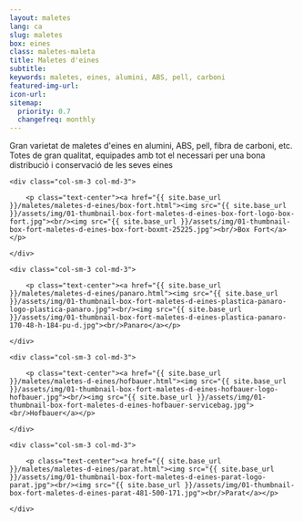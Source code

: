 ```yaml
---
layout: maletes
lang: ca
slug: maletes
box: eines
class: maletes-maleta
title: Maletes d'eines
subtitle:
keywords: maletes, eines, alumini, ABS, pell, carboni
featured-img-url:
icon-url: 
sitemap:
  priority: 0.7
  changefreq: monthly
--- 
```


Gran varietat de maletes d'eines en alumini, ABS, pell, fibra de carboni, etc. Totes de gran qualitat, equipades amb tot el necessari per una bona distribució i conservació de les seves eines

<div class="row">

	<div class="col-sm-3 col-md-3">

		<p class="text-center"><a href="{{ site.base_url }}/maletes/maletes-d-eines/box-fort.html"><img src="{{ site.base_url }}/assets/img/01-thumbnail-box-fort-maletes-d-eines-box-fort-logo-box-fort.jpg"><br/><img src="{{ site.base_url }}/assets/img/01-thumbnail-box-fort-maletes-d-eines-box-fort-boxmt-25225.jpg"><br/>Box Fort</a></p>

	</div>

	<div class="col-sm-3 col-md-3">

		<p class="text-center"><a href="{{ site.base_url }}/maletes/maletes-d-eines/panaro.html"><img src="{{ site.base_url }}/assets/img/01-thumbnail-box-fort-maletes-d-eines-plastica-panaro-logo-plastica-panaro.jpg"><br/><img src="{{ site.base_url }}/assets/img/01-thumbnail-box-fort-maletes-d-eines-plastica-panaro-170-48-h-184-pu-d.jpg"><br/>Panaro</a></p>

	</div>

	<div class="col-sm-3 col-md-3">

		<p class="text-center"><a href="{{ site.base_url }}/maletes/maletes-d-eines/hofbauer.html"><img src="{{ site.base_url }}/assets/img/01-thumbnail-box-fort-maletes-d-eines-hofbauer-logo-hofbauer.jpg"><br/><img src="{{ site.base_url }}/assets/img/01-thumbnail-box-fort-maletes-d-eines-hofbauer-servicebag.jpg"><br/>Hofbauer</a></p>

	</div>

	<div class="col-sm-3 col-md-3">

		<p class="text-center"><a href="{{ site.base_url }}/maletes/maletes-d-eines/parat.html"><img src="{{ site.base_url }}/assets/img/01-thumbnail-box-fort-maletes-d-eines-parat-logo-parat.jpg"><br/><img src="{{ site.base_url }}/assets/img/01-thumbnail-box-fort-maletes-d-eines-parat-481-500-171.jpg"><br/>Parat</a></p>

	</div>

</div>